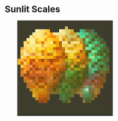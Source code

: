 # Sunlit Scales

<figure><img src="../../../.gitbook/assets/image (59).png" alt=""><figcaption></figcaption></figure>
